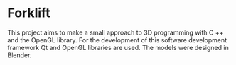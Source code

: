 # Forklift
This project aims to make a small approach to 3D programming with C ++ and the OpenGL library. For the development of this software development framework Qt and OpenGL libraries are used. The models were designed in Blender.
